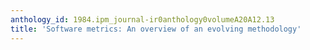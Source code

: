 ```yaml
---
anthology_id: 1984.ipm_journal-ir0anthology0volumeA20A12.13
title: 'Software metrics: An overview of an evolving methodology'
---
```

